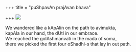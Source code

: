 +++
title = "puShpavAn prajAvan bhava"

+++
[![](https://i0.wp.com/farm4.static.flickr.com/3257/2705188118_e4d4405426_b.jpg)](http://farm4.static.flickr.com/3257/2705188118_e4d4405426_b.jpg)

We wandered like a kApAlin on the path to avimukta,  
kapAla in our hand, the dUtI in our embrace.  
We reached the golAshmanvati in the mada of soma,  
there we picked the first four oShadhi-s that lay in out path.
